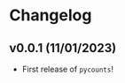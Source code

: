 # Changelog

<!--next-version-placeholder-->

## v0.0.1 (11/01/2023)

- First release of `pycounts`!